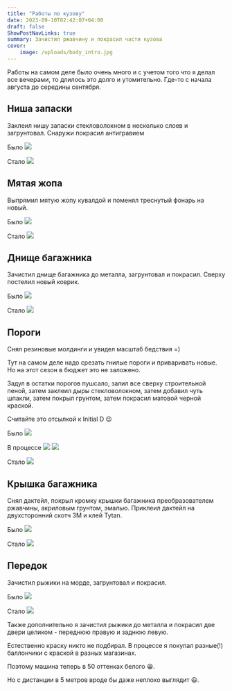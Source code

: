 ```yaml
---
title: "Работы по кузову"
date: 2023-09-10T02:42:07+04:00
draft: false
ShowPostNavLinks: true
summary: Зачистил ржавчину и покрасил части кузова
cover:
    image: /uploads/body_intro.jpg
---
```



Работы на самом деле было очень много и с учетом того что я делал все вечерами, то длилось это долго и утомительно. Где-то с начала августа до середины сентября.


## Ниша запаски

Заклеил нишу запаски стекловолокном в несколько слоев и загрунтовал. Снаружи покрасил антигравием

Было
![](/uploads/body_before_1.jpg)

Стало
![](/uploads/body_after_1.jpg)


## Мятая жопа

Выпрямил мятую жопу кувалдой и поменял треснутый фонарь на новый.

Было
![](/uploads/body_before_3.jpg)

Стало
![](/uploads/body_after_3.jpg)


## Днище багажника

Зачистил днище багажника до металла, загрунтовал и покрасил. Сверху постелил новый коврик.

Было
![](/uploads/body_before_4.jpg)

Стало
![](/uploads/body_after_4.jpg)


## Пороги

Снял резиновые молдинги и увидел масштаб бедствия =)

Тут на самом деле надо срезать гнилые пороги и приваривать новые. Но на этот сезон в бюджет это не заложено.

Задул в остатки порогов пушсало, залил все сверху строительной пеной, затем заклеил дыры стекловолокном, затем добавил чуть шпакли, затем покрыл грунтом, затем покрасил матовой черной краской.

Считайте это отсылкой к Initial D 😉

Было
![](/uploads/body_before_5.jpg)

В процессе
![](/uploads/body_in_progress_5.jpg)
![](/uploads/body_in_progress_5_2.jpg)

Стало
![](/uploads/body_after_5.jpg)


## Крышка багажника

Снял дактейл, покрыл кромку крышки багажника преобразователем ржавчины, акриловым грунтом, эмалью. Приклеил дактейл на двухсторонний скотч 3M и клей Tytan.

Было
![](/uploads/body_before_2.jpg)

Стало
![](/uploads/body_after_2.jpg)


## Передок

Зачистил рыжики на морде, загрунтовал и покрасил.

Было
![](/uploads/body_before_6.jpg)

Стало
![](/uploads/body_after_6.jpg)

Также дополнительно я зачистил рыжики до металла и покрасил две двери целиком - переднюю правую и заднюю левую.

Естественно краску никто не подбирал. В процессе я покупал разные(!) баллончики с краской в разных магазинах.

Поэтому машина теперь в 50 оттенках белого 😀. 

Но с дистанции в 5 метров вроде бы даже неплохо выглядит 😃.
